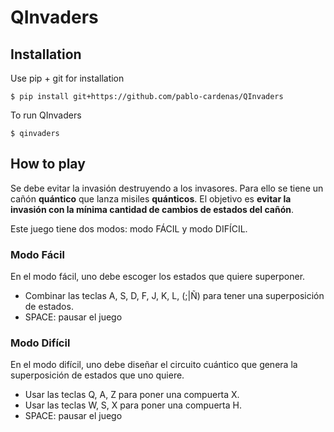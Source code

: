 # QInvaders

## Installation

Use pip + git for installation 

```
$ pip install git+https://github.com/pablo-cardenas/QInvaders
```

To run QInvaders 

```
$ qinvaders
```


## How to play

Se debe evitar la invasión destruyendo a los invasores.
Para ello se tiene un cañón **quántico**  que lanza misiles **quánticos**.
El objetivo es **evitar la invasión con la mínima cantidad de cambios de estados del cañón**.

Este juego tiene dos modos: modo FÁCIL y modo DIFÍCIL.

### Modo Fácil

En el modo fácil, uno debe escoger los estados que quiere superponer.

  * Combinar las teclas A, S, D, F,  J, K, L, (;|Ñ) para tener una superposición de estados.
  * SPACE: pausar el juego

### Modo Difícil

En el modo difícil, uno debe diseñar el circuito cuántico  que genera la superposición de estados que uno quiere.

  * Usar las teclas Q, A, Z para poner una compuerta X.
  * Usar las teclas W, S, X para poner una compuerta H.
  * SPACE: pausar el juego

